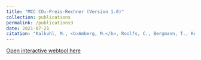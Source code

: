 ```yaml
---
title: "MCC CO₂-Preis-Rechner (Version 1.0)"
collection: publications
permalink: /publications3
date: 2021-07-21
citation: "Kalkuhl, M., <b>Amberg, M.</b>, Roolfs, C., Bergmann, T., Kellner, M. (2021): &quot;MCC CO₂-Preis-Rechner (Version 1.0).&quot;"
---
```

[Open interactive webtool here](http://www.mcc-berlin.net/co2preisrechner)